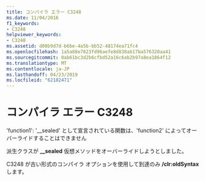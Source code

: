 ```yaml
---
title: コンパイラ エラー C3248
ms.date: 11/04/2016
f1_keywords:
- C3248
helpviewer_keywords:
- C3248
ms.assetid: d00b9d7d-b6be-4a5b-bb52-48174ea71fc4
ms.openlocfilehash: 1a5a88e7623fd96aefe8d838ab17ba576320aa41
ms.sourcegitcommit: 0ab61bc3d2b6cfbd52a16c6ab2b97a8ea1864f12
ms.translationtype: MT
ms.contentlocale: ja-JP
ms.lasthandoff: 04/23/2019
ms.locfileid: "62182471"
---
```

# <a name="compiler-error-c3248"></a>コンパイラ エラー C3248

'function1': '__sealed' として宣言されている関数は、'function2' によってオーバーライドすることはできません

派生クラスが **__sealed** 仮想メソッドをオーバーライドしようとしました。

C3248 が古い形式のコンパイラ オプションを使用して到達のみ **/clr:oldSyntax**します。
